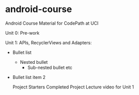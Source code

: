 # android-course
Android Course Material for CodePath at UCI

Unit 0: Pre-work

Unit 1: APIs, RecyclerViews and Adapters:
* Bullet list
  * Nested bullet
    * Sub-nested bullet etc
* Bullet list item 2

    Project Starters
    Completed Project
    Lecture video for Unit 1
